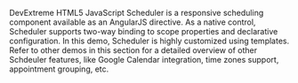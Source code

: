DevExtreme HTML5 JavaScript Scheduler is a responsive scheduling component available as an AngularJS directive. As a native control, Scheduler supports two-way binding to scope properties and declarative configuration. In this demo, Scheduler is highly customized using templates. Refer to other demos in this section for a detailed overview of other Schdeuler features, like Google Calendar integration, time zones support, appointment grouping, etc.
